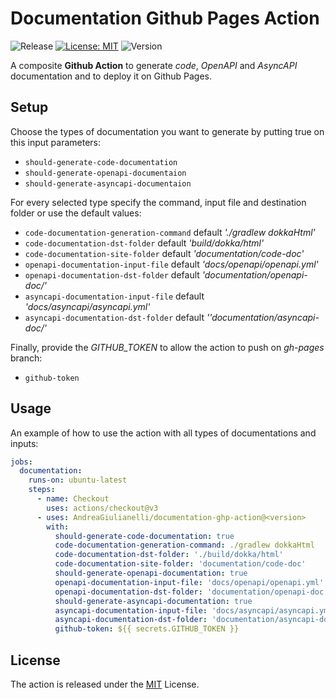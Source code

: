 # Documentation Github Pages Action

![Release](https://github.com/AndreaGiulianelli/documentation-ghp-action/actions/workflows/test-and-release.yml/badge.svg?style=plastic)
[![License: MIT](https://img.shields.io/badge/License-MIT-yellow.svg?style=plastic)](https://opensource.org/licenses/MIT)
![Version](https://img.shields.io/github/v/release/AndreaGiulianelli/documentation-ghp-action?style=plastic)

A composite **Github Action** to generate *code*, *OpenAPI* and *AsyncAPI* documentation and to deploy it on Github Pages.

## Setup
Choose the types of documentation you want to generate by putting true on this input parameters:
- `should-generate-code-documentation`
- `should-generate-openapi-documentaion`
- `should-generate-asyncapi-documentaion`

For every selected type specify the command, input file and destination folder or use the default values:
- `code-documentation-generation-command`    default *'./gradlew dokkaHtml'*
- `code-documentation-dst-folder`    default *'build/dokka/html'*
- `code-documentation-site-folder` default *'documentation/code-doc'*
- `openapi-documentation-input-file`    default *'docs/openapi/openapi.yml'*
- `openapi-documentation-dst-folder`    default *'documentation/openapi-doc/'*
- `asyncapi-documentation-input-file`    default *'docs/asyncapi/asyncapi.yml'*
- `asyncapi-documentation-dst-folder`    default *''documentation/asyncapi-doc/'*

Finally, provide the *GITHUB_TOKEN* to allow the action to push on *gh-pages* branch:
- `github-token`
  
## Usage

An example of how to use the action with all types of documentations and inputs:
```yaml
jobs:
  documentation:
    runs-on: ubuntu-latest
    steps:
      - name: Checkout
        uses: actions/checkout@v3
      - uses: AndreaGiulianelli/documentation-ghp-action@<version>
        with:
          should-generate-code-documentation: true
          code-documentation-generation-command: ./gradlew dokkaHtml
          code-documentation-dst-folder: './build/dokka/html'
          code-documentation-site-folder: 'documentation/code-doc'
          should-generate-openapi-documentation: true
          openapi-documentation-input-file: 'docs/openapi/openapi.yml'
          openapi-documentation-dst-folder: 'documentation/openapi-doc'
          should-generate-asyncapi-documentation: true
          asyncapi-documentation-input-file: 'docs/asyncapi/asyncapi.yml'
          asyncapi-documentation-dst-folder: 'documentation/asyncapi-doc'
          github-token: ${{ secrets.GITHUB_TOKEN }}
```
## License

The action is released under the [MIT](https://opensource.org/licenses/MIT) License.
